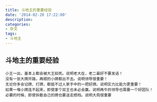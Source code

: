 ```yaml
---
title: 斗地主的重要经验
date: '2014-02-20 17:22:00'
description:
categories:
- 杂文
tags:
- 斗地主
---
```

## 斗地主的重要经验
    小王一出，基本上都会被大王拍死。说明老大在，老二最好不要发话！ 
    没有一张大牌开路，再顺的小牌都出不去。说明领导很重要！ 
    无论你多会记牌、打牌，都抵不过人家手中的一把好牌。说明实力比能力更重要！ 
    如果一堆小牌连不起来，即使拿个双王也未必会赢。说明再牛的领导也需要一个好团队！ 
    必要的时候，即使拆散自己的牌也要送走搭档。说明大局很重要
